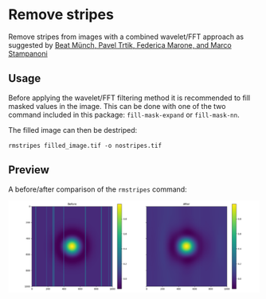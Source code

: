 # Remove stripes

Remove stripes from images with a combined wavelet/FFT approach as suggested
by [Beat Münch, Pavel Trtik, Federica Marone, and Marco Stampanoni](https://www.osapublishing.org/oe/fulltext.cfm?uri=oe-17-10-8567&id=179485#ref11)

## Usage

Before applying the wavelet/FFT filtering method it is recommended to fill masked
values in the image. This can be done with one of the two command included
in this package: `fill-mask-expand` or `fill-mask-nn`.


The filled image can then be destriped:

    rmstripes filled_image.tif -o nostripes.tif


## Preview

A before/after comparison of the `rmstripes` command:

![before_after](before_after.png)
